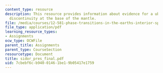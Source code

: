 ```yaml
---
content_type: resource
description: This resource provides information about evidence for a ubiquitous seismic
  discontinuity at the base of the mantle.
file: /media/courses/12-581-phase-transitions-in-the-earths-interior-spring-2005/7cbebf6cb94001461be19b05417e1759_sidor_pres_final.pdf
file_type: application/pdf
learning_resource_types:
- Assignments
ocw_type: OCWFile
parent_title: Assignments
parent_type: CourseSection
resourcetype: Document
title: sidor_pres_final.pdf
uid: 7cbebf6c-b940-0146-1be1-9b05417e1759
---
```

